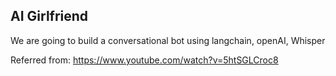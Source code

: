 ## AI Girlfriend

We are going to build a conversational bot using langchain, openAI, Whisper

Referred from: https://www.youtube.com/watch?v=5htSGLCroc8

